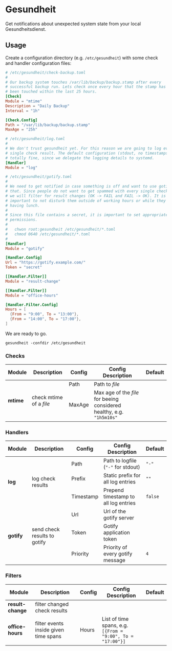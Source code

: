 # Gesundheit

Get notifications about unexpected system state from your local Gesundheitsdienst.

## Usage

Create a configuration directory (e.g. `/etc/gesundheit`) with some check and handler configuration files:

```toml
# /etc/gesundheit/check-backup.toml
#
# Our backup system touches /var/lib/backup/backup.stamp after every
# successful backup run. Lets check once every hour that the stamp has
# been touched within the last 25 hours.
[Check]
Module = "mtime"
Description = "Daily Backup"
Interval = "1h"

[Check.Config]
Path = "/var/lib/backup/backup.stamp"
MaxAge = "25h"
```

```toml
# /etc/gesundheit/log.toml
#
# We don't trust gesundheit yet. For this reason we are going to log every
# single check result. The default configuration (stdout, no timestamps) is
# totally fine, since we delegate the logging details to systemd.
[Handler]
Module = "log"
```

```toml
# /etc/gesundheit/gotify.toml
#
# We need to get notified in case something is off and want to use gotify for
# that. Since people do not want to get spammed with every single check result
# we will filter for result changes (OK -> FAIL and FAIL -> OK). It is also
# important to not disturb them outside of working hours or while they are
# having lunch.
#
# Since this file contains a secret, it is important to set appropriate
# permissions.
#
#   chwon root:gesundheit /etc/gesundheit/*.toml
#   chmod 0640 /etc/gesundheit/*.toml
#
[Handler]
Module = "gotify"

[Handler.Config]
Url = "https://gotify.example.com/"
Token = "secret"

[[Handler.Filter]]
Module = "result-change"

[[Handler.Filter]]
Module = "office-hours"

[Handler.Filter.Config]
Hours = [
  {From = "9:00", To = "13:00"},
  {From = "14:00", To = "17:00"},
]
```

We are ready to go.

```
gesundheit -confdir /etc/gesundheit
```

### Checks

<table>
  <thead>
    <tr>
      <th>Module</th>
      <th>Description</th>
      <th>Config</th>
      <th>Config Description</th>
      <th>Default</th>
    </tr>
  </thead>
  <tbody>
    <tr>
      <td rowspan="2"><strong>mtime</strong></td>
      <td rowspan="2">check mtime of a <em>file<em></td>
      <td>Path</td>
      <td>Path to <em>file<em></td>
      <td></td>
    </tr>
    <tr>
      <td>MaxAge</td>
      <td>
        Max age of the <em>file</em> for beeing considered healthy,
        e.g. <code>"1h5m10s"</code>
      </td>
      <td></td>
    </tr>
  </tbody>
</table>

### Handlers

<table>
  <thead>
    <tr>
      <th>Module</th>
      <th>Description</th>
      <th>Config</th>
      <th>Config Description</th>
      <th>Default</th>
    </tr>
  </thead>
  <tbody>
    <tr>
      <td rowspan="3"><strong>log</strong></td>
      <td rowspan="3">log check results</td>
      <td>Path</td>
      <td>Path to logfile (<code>"-"</code> for stdout)</td>
      <td><code>"-"</code></td>
    </tr>
    <tr>
      <td>Prefix</td>
      <td>Static prefix for all log entries</td>
      <td><code>""</code></td>
    </tr>
    <tr>
      <td>Timestamp</td>
      <td>Prepend timestamp to all log entries</td>
      <td><code>false</code></td>
    </tr>
    <tr>
      <td rowspan="3"><strong>gotify</strong></td>
      <td rowspan="3">send check results to gotify</td>
      <td>Url</td>
      <td>Url of the gotify server</td>
      <td></td>
    </tr>
    <tr>
      <td>Token</td>
      <td>Gotify application token</td>
      <td></td>
    </tr>
    <tr>
      <td>Priority</td>
      <td>Priority of every gotify message</td>
      <td><code>4</code></td>
    </tr>
  </tbody>
</table>

### Filters

<table>
  <thead>
    <tr>
      <th>Module</th>
      <th>Description</th>
      <th>Config</th>
      <th>Config Description</th>
      <th>Default</th>
    </tr>
  </thead>
  <tbody>
    <tr>
      <td><strong>result-change</strong></td>
      <td>filter changed check results</td>
      <td></td>
      <td></td>
      <td></td>
    </tr>
    <tr>
      <td><strong>office-hours</strong></td>
      <td>filter events inside given time spans</td>
      <td>Hours</td>
      <td>
        List of time spans, e.g.<br/>
        <code>[{From = "9:00", To = "17:00"}]</code>
      </td>
      <td></td>
    </tr>
  </tbody>
</table>
